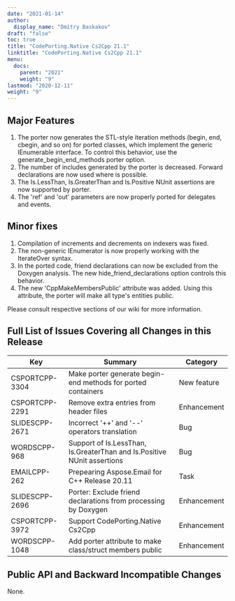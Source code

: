 ```yaml
---
date: "2021-01-14"
author:
  display_name: "Dmitry Baskakov"
draft: "false"
toc: true
title: "CodePorting.Native Cs2Cpp 21.1"
linktitle: "CodePorting.Native Cs2Cpp 21.1"
menu:
  docs:
    parent: "2021"
    weight: "9"
lastmod: "2020-12-11"
weight: "9"
---
```


## Major Features ##

1. The porter now generates the STL-style iteration methods (begin, end, cbegin, and so on) for ported classes, which implement the generic IEnumerable interface. To control this behavior, use the generate_begin_end_methods porter option.
1. The number of includes generated by the porter is decreased. Forward declarations are now used where is possible.
1. The Is.LessThan, Is.GreaterThan and Is.Positive NUnit assertions are now supported by porter.
1. The 'ref' and 'out' parameters are now properly ported for delegates and events.

## Minor fixes ##

1. Compilation of increments and decrements on indexers was fixed.
1. The non-generic IEnumerator is now properly working with the IterateOver syntax.
1. In the ported code, friend declarations can now be excluded from the Doxygen analysis. The new hide_friend_declarations option controls this behavior.
1. The new 'CppMakeMembersPublic' attribute was added. Using this attribute, the porter will make all type's entities public.

Please consult respective sections of our wiki for more information.

## Full List of Issues Covering all Changes in this Release ##

| Key | Summary | Category |
| --- | --- | --- |
| CSPORTCPP-3304 | Make porter generate begin-end methods for ported containers | New feature |
| CSPORTCPP-2291 | Remove extra entries from header files | Enhancement |
| SLIDESCPP-2671 | Incorrect '++' and '--' operators translation | Bug |
| WORDSCPP-968 | Support of Is.LessThan, Is.GreaterThan and Is.Positive NUnit assertions | Bug |
| EMAILCPP-262 | Prepearing Aspose.Email for C++ Release 20.11 | Task |
| SLIDESCPP-2696 | Porter: Exclude friend declarations from processing by Doxygen | Enhancement |
| CSPORTCPP-3972 | Support CodePorting.Native Cs2Cpp | Enhancement |
| WORDSCPP-1048 | Add porter attribute to make class/struct members public | Enhancement |

## Public API and Backward Incompatible Changes ##

None.